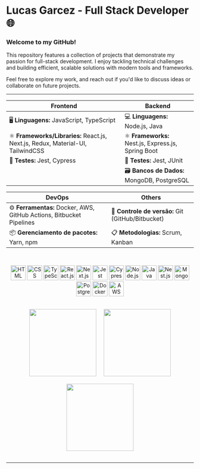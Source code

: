 # Lucas Garcez - Full Stack Developer 🌐

### Welcome to my GitHub! 

This repository features a collection of projects that demonstrate my passion for full-stack development. I enjoy tackling technical challenges and building efficient, scalable solutions with modern tools and frameworks.

Feel free to explore my work, and reach out if you'd like to discuss ideas or collaborate on future projects.

---

<div align="center">
    
| **Frontend** | **Backend** |
|--------------|-------------|
| 🖥️ **Linguagens:** JavaScript, TypeScript | 💻 **Linguagens:** Node.js, Java |
| ⚛️ **Frameworks/Libraries:** React.js, Next.js, Redux, Material-UI, TailwindCSS | ⚛️ **Frameworks:** Nest.js, Express.js, Spring Boot |
| 🧪 **Testes:** Jest, Cypress | 🧪 **Testes:** Jest, JUnit |
|              | 🗃️ **Bancos de Dados:** MongoDB, PostgreSQL |

| **DevOps**   | **Others** |
|--------------|------------|
| ⚙️ **Ferramentas:** Docker, AWS, GitHub Actions, Bitbucket Pipelines | 🔄 **Controle de versão:** Git (GitHub/Bitbucket) |
| 📦 **Gerenciamento de pacotes:** Yarn, npm | 📋 **Metodologias:** Scrum, Kanban |

</div>

<br />

<p align="center">
    <img src="https://cdn.jsdelivr.net/gh/devicons/devicon@latest/icons/html5/html5-original.svg" alt="HTML" width="40" height="40" />
    <img src="https://cdn.jsdelivr.net/gh/devicons/devicon@latest/icons/css3/css3-original.svg" alt="CSS" width="40" height="40" />
    <img src="https://cdn.jsdelivr.net/gh/devicons/devicon/icons/typescript/typescript-original.svg" alt="TypeScript" width="40" height="40"  />
    <img src="https://cdn.jsdelivr.net/gh/devicons/devicon/icons/react/react-original.svg" alt="React.js" width="40" height="40"  />
    <img src="https://cdn.jsdelivr.net/gh/devicons/devicon/icons/nextjs/nextjs-original.svg" alt="Next.js" width="40" height="40"  />
    <img src="https://cdn.jsdelivr.net/gh/devicons/devicon/icons/jest/jest-plain.svg" alt="Jest" width="40" height="40"  />
    <img src="https://cdn.jsdelivr.net/gh/devicons/devicon@latest/icons/cypressio/cypressio-original.svg" alt="Cypress" width="40" height="40"  />
    <img src="https://cdn.jsdelivr.net/gh/devicons/devicon/icons/nodejs/nodejs-original.svg" alt="Node.js" width="40" height="40"  />
    <img src="https://cdn.jsdelivr.net/gh/devicons/devicon/icons/java/java-original.svg" alt="Java" width="40" height="40"  />
    <img src="https://nestjs.com/img/logo-small.svg" alt="Nest.js" width="40" height="40"  />
    <img src="https://cdn.jsdelivr.net/gh/devicons/devicon/icons/mongodb/mongodb-original.svg" alt="MongoDB" width="40" height="40"  />
    <img src="https://cdn.jsdelivr.net/gh/devicons/devicon/icons/postgresql/postgresql-original.svg" alt="PostgreSQL" width="40" height="40"  />
    <img src="https://cdn.jsdelivr.net/gh/devicons/devicon/icons/docker/docker-original.svg" alt="Docker" width="40" height="40"  />
    <img src="https://cdn.jsdelivr.net/gh/devicons/devicon@latest/icons/amazonwebservices/amazonwebservices-plain-wordmark.svg" alt="AWS" width="40" height="40" />
          
</p>

<br/>

<div align="center">
    <img height="180em" src="https://github-readme-stats.vercel.app/api/top-langs/?username=garcezlucas&layout=compact&theme=dracula"/> &nbsp;&nbsp;&nbsp;
    <img height="180em" src="https://github-readme-stats.vercel.app/api?username=garcezlucas&show_icons=true&theme=dracula&count_private=true"/>
    <br/>
    <br/>
    <img height="180em" src="https://github-readme-streak-stats.herokuapp.com?user=garcezlucas&theme=dracula&date_format=M%20j%5B%2C%20Y%5D"/>
</div>


<br/>

---


